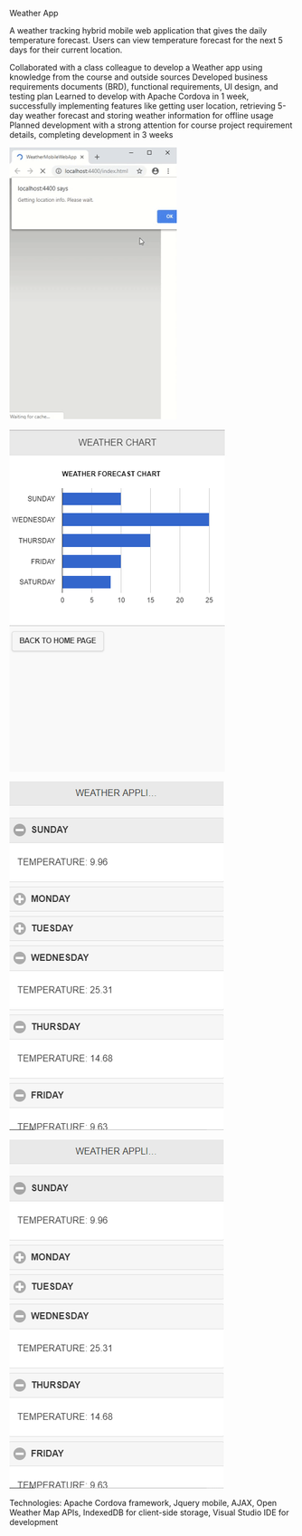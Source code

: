 
Weather App

A weather tracking hybrid mobile web application that gives the daily temperature forecast. Users can view temperature forecast for the next 5 days for their current location. 

Collaborated with a class colleague to develop a Weather app using knowledge from the course and outside sources
Developed business requirements documents (BRD), functional requirements, UI design, and testing plan
Learned to develop with Apache Cordova in 1 week, successfully implementing features like getting user location, retrieving 5-day weather forecast and storing weather information for offline usage
Planned development with a strong attention for course project requirement details, completing development in 3 weeks 

![](app-walk-through.gif) 

![](Capture.PNG) 

![](Capture3.PNG) 

![](Capture3.PNG)



Technologies: Apache Cordova framework, Jquery mobile, AJAX, Open Weather Map APIs, IndexedDB  for client-side storage, Visual Studio IDE for development 
